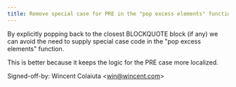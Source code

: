 ```yaml
---
title: Remove special case for PRE in the "pop excess elements" function (wikitext, 504bb6e)
---
```


By explicitly popping back to the closest BLOCKQUOTE block (if any) we can avoid the need to supply special case code in the "pop excess elements" function.

This is better because it keeps the logic for the PRE case more localized.

Signed-off-by: Wincent Colaiuta &lt;win@wincent.com&gt;
